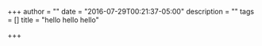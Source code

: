 +++
author = ""
date = "2016-07-29T00:21:37-05:00"
description = ""
tags = []
title = "hello hello hello"

+++

